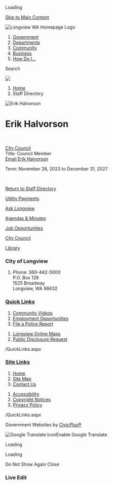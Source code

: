 Loading

[Skip to Main Content](https://www.mylongview.com/Directory.aspx?EID=120%2F)

![Longview WA Homepage Logo](https://www.mylongview.com/ImageRepository/Document?documentID=3189)

1. [Government](https://www.mylongview.com/27/Government)
2. [Departments](https://www.mylongview.com/150/Departments)
3. [Community](https://www.mylongview.com/31/Community)
4. [Business](https://www.mylongview.com/35/Business)
5. [How Do I...](https://www.mylongview.com/9/How-Do-I)

Search

![](https://www.mylongview.com/ImageRepository/Document?documentID=3187)

1. [Home](https://www.mylongview.com)
2. Staff Directory

![Erik Halvorson](https://www.mylongview.com/ImageRepository/Document?documentID=3903 "Erik Halvorson")

# Erik Halvorson

 

[City Council](https://www.mylongview.com/Directory.aspx?DID=40)  
Title: Council Member  
[Email Erik Halvorson](https://www.mylongview.com/formcenter/Contact-City-Council-26/Contact-Erik-Halvorson-103)

Term: November 28, 2023 to December 31, 2027

 

[Return to Staff Directory](https://www.mylongview.com/Directory.aspx)

[Utility Payments](https://www.mylongview.com/402/Utility-Payments)

[Ask Longview](https://www.mylongview.com/593/ASK-Longview)

[Agendas &amp; Minutes](https://www.mylongview.com/129/Agendas-Minutes)

[Job Opportunities](https://www.governmentjobs.com/careers/longviewwa)

[City Council](https://www.mylongview.com/497/City-Council)

[Library](https://www.mylongview.com/743/Library)

### City of Longview

1. Phone: 360-442-5000  
   P.O. Box 128  
   1525 Broadway  
   Longview, WA 98632

### [Quick Links](https://www.mylongview.com/QuickLinks.aspx?CID=37)

1. [Community Videos](https://www.mylongview.com/376/Community-Videos)
2. [Employment Opportunities](https://www.governmentjobs.com/careers/longviewwa)
3. [File a Police Report](https://www.mylongview.com/354/File-a-Police-Report)

<!--THE END-->

1. [Longview Online Maps](https://www.mylongview.com/423/Longview-Online-Maps)
2. [Public Disclosure Request](https://longviewwa.mycusthelp.com/WEBAPP/_rs/supporthome.aspx)

/QuickLinks.aspx

### [Site Links](https://www.mylongview.com/QuickLinks.aspx?CID=79)

1. [Home](https://www.mylongview.com)
2. [Site Map](https://www.mylongview.com/sitemap)
3. [Contact Us](https://www.mylongview.com/directory.aspx)

<!--THE END-->

1. [Accessibility](https://www.mylongview.com/accessibility)
2. [Copyright Notices](https://www.mylongview.com/copyright)
3. [Privacy Policy](https://www.mylongview.com/privacy)

/QuickLinks.aspx

Government Websites by [CivicPlus®](https://connect.civicplus.com/referral)

![Google Translate Icon](https://www.mylongview.com/Assets/Images/GoogleTranslate.gif)Enable Google Translate

Loading

Loading

Do Not Show Again Close

### Live Edit